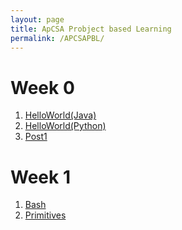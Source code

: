 ```yaml
---
layout: page
title: ApCSA Probject based Learning
permalink: /APCSAPBL/
---
```

# Week 0 
1. <a href="{{site.baseurl}}/HelloJava/">HelloWorld(Java)</a>
2. <a href="{{site.baseurl}}/HelloPython/">HelloWorld(Python)</a>
3. <a href="{{site.baseurl}}/firstPost/">Post1</a>

# Week 1
1. <a href="{{site.baseurl}}/bashcheck/">Bash</a>
2. <a href="{{site.baseurl}}/Primitive/">Primitives</a>

